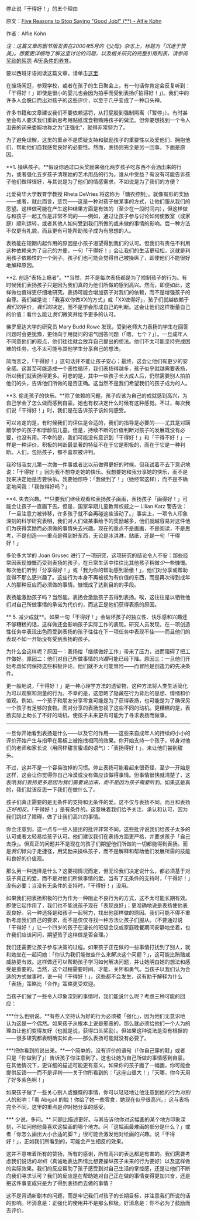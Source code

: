 停止说「干得好！」的五个理由

原文：[Five Reasons to Stop Saying "Good Job!" (**) - Alfie Kohn](http://www.alfiekohn.org/article/five-reasons-stop-saying-good-job/)

作者：Alfie Kohn

*注：这篇文章的删节版发表在2000年5月的*《父母》*杂志上，标题为「沉迷于赞美」。想要更详细地了解这里讨论的问题，以及相关研究的完整引用列表，请参阅*[奖励的惩罚](https://www.alfiekohn.org/punished-rewards/) *和*[无条件的养育](https://www.alfiekohn.org/unconditional-parenting/)。

要以西班牙语阅读这篇文章，请单击[这里](https://www.alfiekohn.org/parenting/muybien.htm).

在操场闲逛，参观学校，或者在孩子的生日聚会上，有一句话你肯定会反复听到：「干得好！」即使是很小的婴儿也会因为拍手而受到表扬(「拍得好！」)。我们中的许多人会脱口而出对孩子的这些评价，以至于几乎变成了一种口头禅。

许多书籍和文章建议我们不要依赖惩罚，从打屁股到强制隔离（「暂停」）。有时甚至会有人要求我们重新思考用贴纸或食物贿赂孩子的做法。但你要想找到一个令人沮丧的词来委婉地称之为“正强化”，就得非常努力了。

为了避免误解，这里的重点不是质疑支持和鼓励孩子的重要性以及爱他们、拥抱他们、帮助他们自我感觉良好的必要性。然而，表扬则完全是另一回事。下面是原因。

**1. 操纵孩子。**假设你通过口头奖励来强化两岁孩子吃东西不会洒出来的行为，或者强化五岁孩子清理她的艺术用品的行为。谁从中受益？有没有可能告诉孩子他们做得很好，与其说是为了他们的情感需求，不如说是为了我们的方便？

北爱荷华大学教育学教授 Rheta DeVries 将这称为「糖衣控制」。就像有形的奖励——或者，就此而言，惩罚——这是一种对孩子做某事的方式，让他们服从我们的愿望。这样做可能在产生这种结果方面是有效的（至少在一段时间内），但这样做与和孩子一起工作是非常不同的——例如，通过让孩子参与讨论如何使教室（或家庭）顺利运转，或者其他人如何受到我们所做的或未做的事情的影响。后一种方法不仅更有礼貌，而且更有可能帮助孩子成为有思想的人。

表扬能在短期内起作用的原因是小孩子渴望得到我们的认可。但我们有责任不利用这种依赖来为了自己的方便。一句「干得好！」会让我们的生活更轻松，这就是利用孩子依赖性的一个例子。孩子们也可能会觉得自己被操纵了，即使他们不能很好地解释原因。

**2. 创造“表扬上瘾者”。**当然，并不是每次表扬都是为了控制孩子的行为。有时候我们表扬孩子只是因为我们真的为他们所做的感到高兴。然而，即便如此，这样做也值得更仔细地研究。表扬可能会增加孩子对我们的依赖，而不是增强孩子的自尊。我们越是说：「我喜欢你做XX的方式」或「XX做得好」，孩子们就越依赖于*我们的*评价，*我们的*决定，而不是学会形成自己的判断。这会让他们这样衡量自己的价值：看什么能让*我们*微笑并给予更多的认可。

佛罗里达大学的研究员 Mary Budd Rowe 发现，受到老师大力表扬的学生在回答问题时会更犹豫，更倾向于用疑问的语气回答问题（「嗯，七个？」）。一旦成年人不同意他们的观点，他们往往就会放弃自己提出的想法。他们不太可能坚持完成困难的任务，也不太可能与其他学生分享自己的想法。

简而言之，「干得好！」这句话并不能让孩子安心；最终，这会让他们有更少的安全感。这甚至可能造成一个恶性循环，我们表扬得越多，孩子似乎就越需要表扬，所以我们就表扬得更多。可悲的是，其中一些孩子长大成人后，仍然需要别人拍拍他们的头，告诉他们所做的是否正确。这当然不是我们希望我们的孩子成为的人。

**3. 偷走孩子的快乐。**除了依赖的问题，孩子应该为自己的成就感到高兴，为自己学会了怎么做而感到自豪。她也有权决定什么时候有这种感觉。不过，每次我们说「干得好！」时，我们是在告诉孩子该如何感受。

可以肯定的是，有时候我们的评估是合适的，我们的指导是必要的——尤其是对蹒跚学步的孩子和学龄前儿童。但是，持续不断的价值判断对孩子的发展既没有必要，也没有用。不幸的是，我们可能没有意识到「干得好！」和「干得不好！」一样是一种评价。积极的判断最显著的特征不在于它是积极的，而在于它是一种判断。人们，包括孩子，都不喜欢被评判。

我珍惜我女儿第一次做一件事或者比以前做得更好的时候。但我试着不去下意识地说：「干得好！」因为我不想夺走她的快乐。我想要她和我分享她的快乐，而不是我来决定她是否要快乐。我要她惊呼：「我做到了！」（她经常这样），而不是不确定地问我：「我做得好吗？」

**4. 失去兴趣。**只要我们继续观看和表扬孩子画画，表扬孩子「画得好！」可能会让孩子一直画下去。但是，国家早期儿童教育权威之一 Lilian Katz 警告说：「一旦注意力被转移，许多孩子就不会再碰这些活动了。」事实上，一项令人印象深刻的科学研究表明，我们对人们做某事给予的奖励越多，他们就越容易对这件他们为获得奖励而必须做的事情失去兴趣。现在的重点不是画画，不是阅读，不是思考，不是创造——重点是得到好东西，无论是冰淇淋，贴纸，还是一句「干得好！」

多伦多大学的 Joan Grusec 进行了一项研究，这项研究的结论令人不安：那些经常因表现慷慨而受到表扬的孩子，在日常生活中往往比其他孩子稍微*少*一些慷慨。每次他们听到「分享得好！」或「我为你的帮助感到骄傲！」，他们对分享或帮助变得不那么感兴趣了。这些行为本身不再被视为有价值的东西，而是再次得到成年人的那种反应而必须做的事情。慷慨成了达到目的的手段。

表扬能激励孩子吗？当然能。表扬会激励孩子去得到表扬。唉，这往往是以牺牲他们对自己所做事情的承诺为代价的，而这正是他们获得表扬的原因。

** 5. 减少成就**。如果一句「干得好！」会破坏孩子的独立性、快乐感和兴趣还不够糟糕的话，这样做还会影响孩子实际工作的表现。研究人员发现，在一项创造性任务中表现出色而受到表扬的孩子往往在下一项任务中表现不佳——而且他们的表现不如一开始没有受到表扬的孩子。

为什么会这样呢？原因一：表扬给「继续做好工作」带来了压力，进而阻碍了把工作做好。原因二：他们对自己所做事情的*兴趣*可能已经下降。原因三：一旦他们开始考虑如何保持这些积极评论，他们就不太可能冒险——而冒险是创造力的先决条件。

更一般地说，「干得好！」是一种心理学方法的遗留物，这种方法将人类生活简化为可以观察和测量的行为。不幸的是，这忽略了隐藏在行为背后的思想、情绪和价值观。例如，一个孩子和朋友分享零食可能是为了获得表扬，也可能是为了确保另一个孩子有足够的食物。而对分享的表扬忽视了这些不同的动机。更糟糕的是，表扬实际上助长了不好的动机，使孩子未来更有可能为了寻求表扬而做事。

---

一旦你开始看到表扬是什么——以及它的作用——这些来自成年人的持续的小小的评价开始产生与指甲在黑板上被拖拽相同的效果。你开始支持一个孩子，转身对他们的老师和家长说（用同样甜言蜜语的语气）：「表扬得好！」，来让他们尝到甜头。

不过，这并不是一个容易改掉的习惯。停止表扬可能看起来很奇怪，至少一开始是这样，这会让你觉得你自己冷漠或没有做应该做得事情。但事情很快就清楚了，这表明*我们表扬更多是因为我们需要说出来，而不是因为孩子需要听到*。如果这是真的，我们就该反思一下我们在做什么了。

孩子们真正需要的是无条件的支持和无条件的爱。这不仅与表扬不同，而且和表扬*正好相反*。「干得好！」是有条件的。这意味着我们给予关注、承认和认可，因为我们跳过了障碍，做了让我们高兴的事情。

你会注意到，这一点与一些人提出的批评非常不同，这些批评说我们给孩子太多的认可或者太轻易给孩子认可。他们建议我们在表扬方面更严格，并要求孩子「自己去挣」。但真正的问题并不是现在的孩子们期望他们所做的一切都能得到表扬。而是*我们*倾向于走捷径，用奖励来操纵孩子，而不是解释和帮助他们发展所需的技能和良好的价值观。

那么另一种选择是什么？这要视情况而定，但无论我们决定说什么，都必须基于对孩子真正的爱，而不是对他们所做事情的爱。当有了无条件的支持时，「干得好！」没有必要；当没有无条件的支持时，「干得好！」没用。

如果我们把表扬积极的行为作为一种阻止不良行为的方式，这不太可能长期有效。即使它起作用了，我们也不能说孩子现在「表现良好」；更准确地说是表扬使他表现良好。另一种选择是和孩子一起努力，找出他那样做的原因。我们可能不得不重新考虑我们自己的要求，而不是仅仅寻找一种方法让孩子们服从。（不要通过说「干得好！」让一个四岁的孩子在漫长的班级会议或家庭晚餐期间安静地坐着，也许我们应该问问，期望孩子这样做是否合理。）

我们还需要让孩子参与决策的过程。如果孩子正在做的一些事情打扰到了别人，就和她坐在一起问她：「你认为我们能做些什么来解决这个问题？」，这可能比贿赂或威胁更有效。这样做还可以帮助孩子学习如何解决问题，并让她明白她的想法和感受是重要的。当然，这个过程需要时间、才能、关怀和勇气。当孩子以我们认为合适的方式做事时，说一句「干得好！」，这些都不会发生，这有助于解释为什么「表扬」策略比「合作」策略更受欢迎。

当孩子们做了一些令人印象深刻的事情时，我们能说什么呢？考虑三种可能的回应：

***什么也别说。**有些人坚持认为好的行为必须被「强化」，因为他们无意识地认为这是一个偶然。如果孩子从根本上说是邪恶的，那么就必须给他们一个人为的理由让他们变得友好（也就是说，获得口头奖励）。但如果这种说法是没有根据的——很多研究都表明确实如此——那么表扬可能就没有必要了。

***把你看到的说出来。**一个简单的，没有评价的语句（「你自己穿的鞋」或者只是「你做到了」）告诉孩子你注意到了。这也让她为自己所做的事情感到自豪。在其他情况下，更详细的描述可能更有意义。如果你的孩子画了一幅画，你可能会提供反馈——而不是评判——关于你所看到的：「这座山很大！」「天哪，你今天用了好多紫色啊！」

如果孩子做了一些关心别人或慷慨的事情，你可以轻轻地让他注意到他的行为*对别人*的影响：「看 Abigail 的脸！你给了她一些零食，她现在似乎很高兴。」这与表扬完全不同，这里的重点是*你*对她分享的感受。

*** 少说，多问。** 问题比描述更好。与其告诉他你对这幅画的某个地方印象深刻，不如问他他最喜欢这幅画的哪个地方。问「这幅画最难画的部分是什么？」或者「你怎么画出大小合适的脚？」很可能会激发他对绘画的兴趣。说「干得好！」，正如我们所看到的，可能会产生相反的效果。

这并不意味着所有的赞扬，所有的感谢，所有高兴的表达都是有害的。我们需要考虑我们说话的*动机*（真诚地表达热情比想要操纵孩子未来的行为要好）以及这样做的实际效果。我们的反应帮助了孩子感受到对自己生活的掌控感，还是让他们不断向我们寻求认可？我们的反应是在帮助她对自己正在做的事情变得更加兴奋，还是把这件事变成只是为了得到表扬而去做的事情？

这不是背诵新剧本的问题，而是牢记我们对孩子的长期目标，并注意我们所说的话的影响。坏消息是：正强化的使用并不是那么积极。好消息是：你不必为了鼓励而去评价。